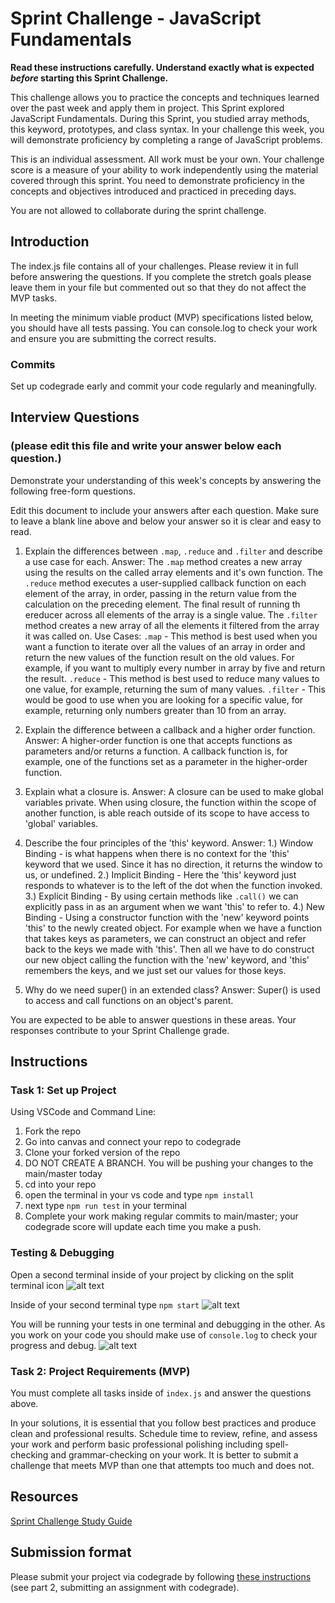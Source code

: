 # Sprint Challenge - JavaScript Fundamentals

**Read these instructions carefully. Understand exactly what is expected _before_ starting this Sprint Challenge.**

This challenge allows you to practice the concepts and techniques learned over the past week and apply them in project. This Sprint explored JavaScript Fundamentals. During this Sprint, you studied array methods, this keyword, prototypes, and class syntax. In your challenge this week, you will demonstrate proficiency by completing a range of JavaScript problems.

This is an individual assessment. All work must be your own. Your challenge score is a measure of your ability to work independently using the material covered through this sprint. You need to demonstrate proficiency in the concepts and objectives introduced and practiced in preceding days.

You are not allowed to collaborate during the sprint challenge. 

## Introduction

The index.js file contains all of your challenges. Please review it in full before answering the questions. If you complete the stretch goals please leave them in your file but commented out so that they do not affect the MVP tasks. 

In meeting the minimum viable product (MVP) specifications listed below, you should have all tests passing. You can console.log to check your work and ensure you are submitting the correct results. 

### Commits

Set up codegrade early and commit your code regularly and meaningfully. 

## Interview Questions
### (please edit this file and write your answer below each question.)
Demonstrate your understanding of this week's concepts by answering the following free-form questions.

Edit this document to include your answers after each question. Make sure to leave a blank line above and below your answer so it is clear and easy to read.

1. Explain the differences between `.map`, `.reduce` and `.filter` and describe a use case for each. 
Answer: The `.map` method creates a new array using the results on the called array elements and it's own function. 
The `.reduce` method executes a user-supplied callback function on each element of the array, in order, passing in the return value from the calculation on the preceding element. The final result of running th ereducer across all elements of the array is a single value.
The `.filter` method creates a new array of all the elements it filtered from the array it was called on.
Use Cases: `.map` - This method is best used when you want a function to iterate over all the values of an array in order and return the new values of the function result on the old values. For example, if you want to multiply every number in array by five and return the result. 
`.reduce` - This method is best used to reduce many values to one value, for example, returning the sum of many values.
`.filter` - This would be good to use when you are looking for a specific value, for example, returning only numbers greater than 10 from an array.

2. Explain the difference between a callback and a higher order function.
Answer: A higher-order function is one that accepts functions as parameters and/or returns a function. 
A callback function is, for example, one of the functions set as a parameter in the higher-order function.

3. Explain what a closure is.
Answer: A closure can be used to make global variables private. When using closure, the function within the scope of another function, is able reach outside of its scope to have access to 'global' variables.

4. Describe the four principles of the 'this' keyword.
Answer: 1.) Window Binding - is what happens when there is no context for the 'this' keyword that we used. Since it has no direction, it returns the window to us, or undefined.
2.) Implicit Binding - Here the 'this' keyword just responds to whatever is to the left of the dot when the function invoked.
3.) Explicit Binding - By using certain methods like `.call()` we can explicitly pass in as an argument when we want 'this' to refer to.
4.) New Binding - Using a constructor function with the 'new' keyword points 'this' to the newly created object. For example when we have a function that takes keys as parameters, we can construct an object and refer back to the keys we made with 'this'. Then all we have to do construct our new object calling the function with the 'new' keyword, and 'this' remembers the keys, and we just set our values for those keys.

5. Why do we need super() in an extended class?
Answer: Super() is used to access and call functions on an object's parent.

You are expected to be able to answer questions in these areas. Your responses contribute to your Sprint Challenge grade. 

## Instructions

### Task 1: Set up Project

Using VSCode and Command Line:


1. Fork the repo
2. Go into canvas and connect your repo to codegrade
3. Clone your forked version of the repo
4. DO NOT CREATE A BRANCH. You will be pushing your changes to the main/master today
5. cd into your repo
6. open the terminal in your vs code and type `npm install`
7. next type `npm run test` in your terminal
8. Complete your work making regular commits to main/master; your codegrade score will update each time you make a push.


### Testing & Debugging

Open a second terminal inside of your project by clicking on the split terminal icon
![alt text](assets/split_terminal.png "Split Terminal")

Inside of your second terminal type `npm start` 
![alt text](assets/npm_start.png "type npm start")

You will be running your tests in one terminal and debugging in the other. As you work on your code you should make use of `console.log` to check your progress and debug.
![alt text](assets/tests_debug_terminal_final.png "your terminal should look like this")

### Task 2: Project Requirements (MVP)

You must complete all tasks inside of `index.js` and answer the questions above.

In your solutions, it is essential that you follow best practices and produce clean and professional results. Schedule time to review, refine, and assess your work and perform basic professional polishing including spell-checking and grammar-checking on your work. It is better to submit a challenge that meets MVP than one that attempts too much and does not.

## Resources
 
 [Sprint Challenge Study Guide](https://www.notion.so/bloomtech/Unit-1-Sprint-3-Study-Guide-033a9a00659a4ef98c12eb97e49a6110)

## Submission format

Please submit your project via codegrade by following [these instructions](https://bloomtech.notion.site/bloomtech/BloomTech-Git-Flow-Step-by-step-269f68ae3bf64eb689a8328715a179f9) (see part 2, submitting an assignment with codegrade).
